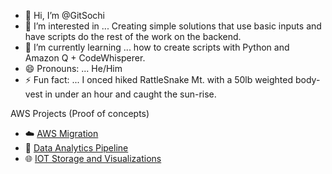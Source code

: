 - 👋 Hi, I’m @GitSochi
- 👀 I’m interested in ... Creating simple solutions that use basic inputs and have scripts do the rest of the work on the backend.
- 🌱 I’m currently learning ... how to create scripts with Python and Amazon Q + CodeWhisperer.
- 😄 Pronouns: ... He/Him
- ⚡ Fun fact: ... I onced hiked RattleSnake Mt. with a 50lb weighted body-vest in under an hour and caught the sun-rise.

<!---
GitSochi/GitSochi is a ✨ special ✨ repository because its `README.md` (this file) appears on your GitHub profile.
You can click the Preview link to take a look at your changes.
--->
AWS Projects (Proof of concepts)
- ☁️ <a href="https://drive.google.com/file/d/1pwxjADt5LWc1qRnCiLw-3EPUZdb6vjXr/view">AWS Migration</a>
- 💫 <a href="https://drive.google.com/file/d/1z3Cumz8byx7mmn04t-EaGS_b3z4iyiPL/view">Data Analytics Pipeline</a>
- 🌐 <a href="https://drive.google.com/file/d/1MaeNizSCu8wmvFHItTvWN2ereRIghzBQ/view">IOT Storage and Visualizations</a>


